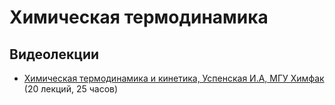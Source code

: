 # Химическая термодинамика

## Видеолекции

* [Химическая термодинамика и кинетика, Успенская И.А, МГУ Химфак](https://teach-in.ru/course/chemical-thermodynamics) (20 лекций, 25 часов)

